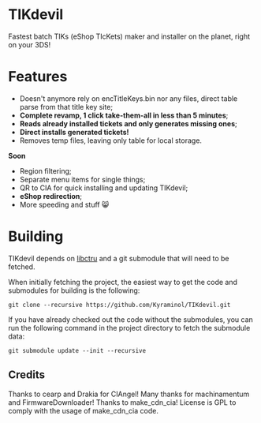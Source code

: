 # TIKdevil

Fastest batch TIKs (eShop TIcKets) maker and installer on the planet, right on your 3DS!

# Features
- Doesn't anymore rely on encTitleKeys.bin nor any files, direct table parse from that title key site;
- **Complete revamp, 1 click take-them-all in less than 5 minutes**;
- **Reads already installed tickets and only generates missing ones**;
- **Direct installs generated tickets!**
- Removes temp files, leaving only table for local storage.

**Soon**
- Region filtering;
- Separate menu items for single things;
- QR to CIA for quick installing and updating TIKdevil;
- **eShop redirection**;
- More speeding and stuff :smile_cat: 

# Building
TIKdevil depends on [libctru](https://github.com/smealum/ctrulib) and a git submodule that will need to be fetched.

When initially fetching the project, the easiest way to get the code and submodules for building is the following:

`git clone --recursive https://github.com/Kyraminol/TIKdevil.git`

If you have already checked out the code without the submodules, you can run the following command in the project directory to fetch the submodule data:

`git submodule update --init --recursive`

## Credits

Thanks to cearp and Drakia for CIAngel!
Many thanks for machinamentum and FirmwareDownloader! Thanks to make_cdn_cia!
License is GPL to comply with the usage of make_cdn_cia code.
